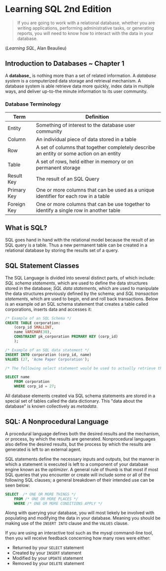 # Learning SQL 2nd Edition 
> If you are going to work with a relational database, whether you are writing applications, performing administrative tasks, or generating reports, you will need to know how to interact with the data in your database.

(_Learning SQL_, Alan Beaulieu)

## Introduction to Databases ~ Chapter 1
A __database___ is nothing more than a set of related information. A _database system_ is a computerized data storage and retrieval mechanism. A database system is able retrieve data more quickly, index data in multiple ways, and deliver up-to-the minute information to its user community. 

### Database Terminology 
Term | Definition 
--- | --- 
Entity | Something of interest to the database user community
Column | An individual piece of data stored in a table 
Row | A set of columns that together completely describe an entity or some action on an entity
Table | A set of rows, held either in memory or on permanent storage
Result Key | The result of an SQL Query 
Primary Key | One or more columns that can be used as a unique identifier for each row in a table 
Foreign Key | One or more columns that can be use together to identify a single row in another table

## What is SQL? 
SQL goes hand in hand with the relational model because the result of an SQL query is a table. Thus a new permanent table can be created in a relational database by storing the results set of a query. 

## SQL Statement Classes 
The SQL Language is divided into several distinct parts, of which include: _SQL schema statements_, which are used to define the data structures stored in the database; _SQL data statements_, which are used to manipulate the data structures previously defined by the schema; and _SQL transaction statements_, which are used to begin, end and roll back transactions. Below is an example od an SQL schema statement that creates a table called corporations, inserts data and accesses it: 

```SQL 
/* Example of an SQL Schema */
CREATE TABLE corporation: 
    (corp_id SMALLINT,
    name VARCHAR(30),
    CONSTRAINT pk_corporation PRIMARY KEY (corp_id)
    ); 

/* Example of an SQL data statement */
INSERT INTO corporation (corp_id, name)
VALUES (27, 'Acme Paper Corporation');

/* The following select statement would be used to actually retrieve the data fom the table created above */

SELECT name 
    FROM corporation 
    WHERE corp_id = 27; 
```

All database elements created via SQL schema statements are stored in a special set of tables called the data dictionary. This "data about the database" is known collectively as _metadata_. 

## SQL: A Nonprocedural Language
A procedural language defines both the desired results and the mechanism, or process, by which the results are generated. Nonprocedural languages also define the desired results, but the process by which the results are generated is left to an external agent. 

SQL statements define the necessary inputs and outputs, but the manner in which a statement is executed is left to a component of your database engine known as the _optimizer_. A general rule of thumb is that most if most SQL queries that you encounter or create will include some or all of the following SQL clauses; a general breakdown of their intended use can be seen below: 

```SQL 
SELECT  /* ONE OR MORE THINGS */
    FROM /* ONE OR MORE PLACES */
    WHERE /* ONE OR MORE CONDITIONS APPLY */
``` 
Along with querying your database, you will most liekely be involved with populating and modifying the data in your database. Meaning you should be making use of the `INSERT INTO` clause and the `VALUES` clause. 

If you are using an interactive tool such as the mysql command-line tool, then you will receive feedback concerning how many rows were either: 
* Returned by your `SELECT` statement 
* Created by your `INSERT` statement
* Modified by your `UPDATE` statement 
* Removed by your `DELETE` statement
